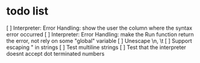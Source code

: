 # todo list
[ ] Interpreter: Error Handling: show the user the column where the syntax error occurred
[ ] Interpreter: Error Handling: make the Run function return the error, not rely on some "global" variable
[ ] Unescape \n, \t
[ ] Support escaping " in strings
[ ] Test multiline strings
[ ] Test that the interpreter doesnt accept dot terminated numbers